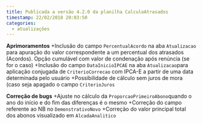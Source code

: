 ```yaml
---
title: Publicada a versão 4.2.0 da planilha CalculoAtrasados
timestamp: 22/02/2018 20:03:50
categories:
  - atualizações
---
```


**Aprimoramentos**
+Inclusão do campo `PercentualAcordo` na aba `Atualizacao` para apuração do valor correspondente a um percentual dos atrasados (Acordos). Opção cumulável com valor de condenação após renúncia (se for o caso)
+Inclusão do campo `DataInicioIPCAE` na aba `Atualizacao`para aplicação conjugada de `CriterioCorrecao` com IPCA-E a partir de uma data determinada pelo usuário
+Possibilidade de cálculo sem juros de mora (caso seja apagado o campo `CriterioJuros`

**Correção de bugs**
+Ajuste no cálculo da `ProporcaoPrimeiroAbono`quando o ano do início e do fim das diferenças é o mesmo
+Correção do campo referente ao NB no `DemonstrativoNovo`
+Correção do valor principal total dos abonos visualizado em `AlcadaAnalitico`
